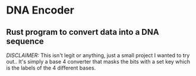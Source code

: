 # DNA Encoder
## Rust program to convert data into a DNA sequence

*DISCLAIMER:* This isn't legit or anything, just a small project I wanted to try out..
It's simply a base 4 converter that masks the bits with a set key which is the labels of the 4 different bases.
